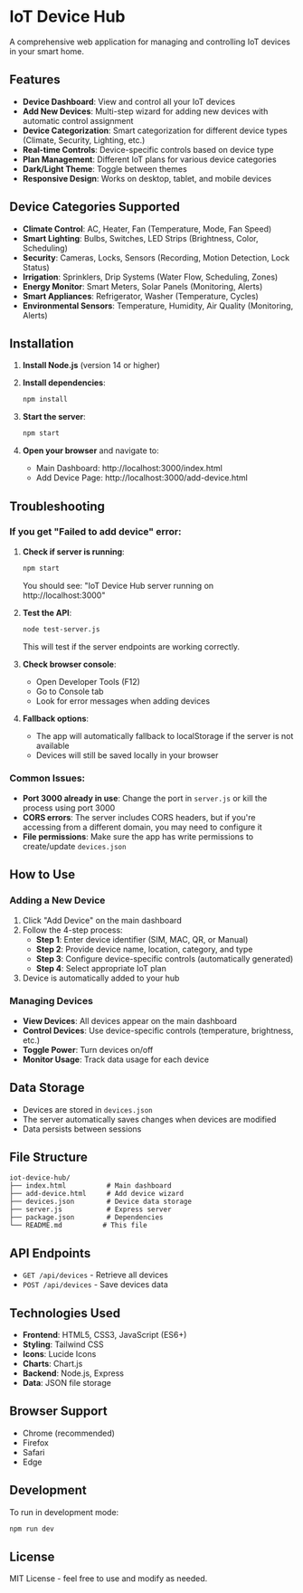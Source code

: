 # IoT Device Hub

A comprehensive web application for managing and controlling IoT devices in your smart home.

## Features

- **Device Dashboard**: View and control all your IoT devices
- **Add New Devices**: Multi-step wizard for adding new devices with automatic control assignment
- **Device Categorization**: Smart categorization for different device types (Climate, Security, Lighting, etc.)
- **Real-time Controls**: Device-specific controls based on device type
- **Plan Management**: Different IoT plans for various device categories
- **Dark/Light Theme**: Toggle between themes
- **Responsive Design**: Works on desktop, tablet, and mobile devices

## Device Categories Supported

- **Climate Control**: AC, Heater, Fan (Temperature, Mode, Fan Speed)
- **Smart Lighting**: Bulbs, Switches, LED Strips (Brightness, Color, Scheduling)
- **Security**: Cameras, Locks, Sensors (Recording, Motion Detection, Lock Status)
- **Irrigation**: Sprinklers, Drip Systems (Water Flow, Scheduling, Zones)
- **Energy Monitor**: Smart Meters, Solar Panels (Monitoring, Alerts)
- **Smart Appliances**: Refrigerator, Washer (Temperature, Cycles)
- **Environmental Sensors**: Temperature, Humidity, Air Quality (Monitoring, Alerts)

## Installation

1. **Install Node.js** (version 14 or higher)

2. **Install dependencies**:
   ```bash
   npm install
   ```

3. **Start the server**:
   ```bash
   npm start
   ```

4. **Open your browser** and navigate to:
   - Main Dashboard: http://localhost:3000/index.html
   - Add Device Page: http://localhost:3000/add-device.html

## Troubleshooting

### If you get "Failed to add device" error:

1. **Check if server is running**:
   ```bash
   npm start
   ```
   You should see: "IoT Device Hub server running on http://localhost:3000"

2. **Test the API**:
   ```bash
   node test-server.js
   ```
   This will test if the server endpoints are working correctly.

3. **Check browser console**:
   - Open Developer Tools (F12)
   - Go to Console tab
   - Look for error messages when adding devices

4. **Fallback options**:
   - The app will automatically fallback to localStorage if the server is not available
   - Devices will still be saved locally in your browser

### Common Issues:

- **Port 3000 already in use**: Change the port in `server.js` or kill the process using port 3000
- **CORS errors**: The server includes CORS headers, but if you're accessing from a different domain, you may need to configure it
- **File permissions**: Make sure the app has write permissions to create/update `devices.json`

## How to Use

### Adding a New Device

1. Click "Add Device" on the main dashboard
2. Follow the 4-step process:
   - **Step 1**: Enter device identifier (SIM, MAC, QR, or Manual)
   - **Step 2**: Provide device name, location, category, and type
   - **Step 3**: Configure device-specific controls (automatically generated)
   - **Step 4**: Select appropriate IoT plan
3. Device is automatically added to your hub

### Managing Devices

- **View Devices**: All devices appear on the main dashboard
- **Control Devices**: Use device-specific controls (temperature, brightness, etc.)
- **Toggle Power**: Turn devices on/off
- **Monitor Usage**: Track data usage for each device

## Data Storage

- Devices are stored in `devices.json`
- The server automatically saves changes when devices are modified
- Data persists between sessions

## File Structure

```
iot-device-hub/
├── index.html          # Main dashboard
├── add-device.html     # Add device wizard
├── devices.json        # Device data storage
├── server.js           # Express server
├── package.json        # Dependencies
└── README.md          # This file
```

## API Endpoints

- `GET /api/devices` - Retrieve all devices
- `POST /api/devices` - Save devices data

## Technologies Used

- **Frontend**: HTML5, CSS3, JavaScript (ES6+)
- **Styling**: Tailwind CSS
- **Icons**: Lucide Icons
- **Charts**: Chart.js
- **Backend**: Node.js, Express
- **Data**: JSON file storage

## Browser Support

- Chrome (recommended)
- Firefox
- Safari
- Edge

## Development

To run in development mode:
```bash
npm run dev
```

## License

MIT License - feel free to use and modify as needed. 